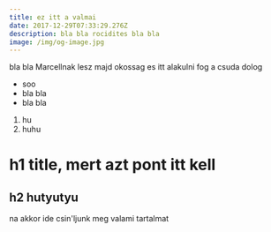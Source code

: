 ```yaml
---
title: ez itt a valmai
date: 2017-12-29T07:33:29.276Z
description: bla bla rocidites bla bla
image: /img/og-image.jpg
---
```

bla bla Marcellnak lesz majd okossag es itt alakulni fog a csuda dolog

* soo
* bla bla
* bla bla

1. hu 
2. huhu

# h1 title, mert azt pont itt kell

## h2 hutyutyu

na akkor ide csin'ljunk meg valami tartalmat

